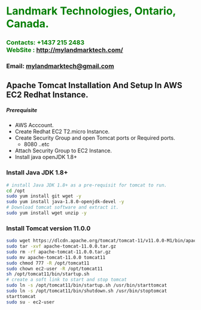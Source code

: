 #  **<span style="color:green">Landmark Technologies, Ontario, Canada.</span>**
### **<span style="color:green">Contacts: +1437 215 2483<br> WebSite : <http://mylandmarktech.com/></span>**
### **Email: mylandmarktech@gmail.com**



## Apache Tomcat Installation And Setup In AWS EC2 Redhat Instance.
##### Prerequisite
+ AWS Acccount.
+ Create Redhat EC2 T2.micro Instance.
+ Create Security Group and open Tomcat ports or Required ports.
   + 8080 ..etc
+ Attach Security Group to EC2 Instance.
+ Install java openJDK 1.8+

### Install Java JDK 1.8+ 

``` sh
# install Java JDK 1.8+ as a pre-requisit for tomcat to run.
cd /opt 
sudo yum install git wget -y
sudo yum install java-1.8.0-openjdk-devel -y
# Download tomcat software and extract it.
sudo yum install wget unzip -y
```
### Install Tomcat version 11.0.0
``` sh
sudo wget https://dlcdn.apache.org/tomcat/tomcat-11/v11.0.0-M1/bin/apache-tomcat-11.0.0-M1-deployer.tar.gz
sudo tar -xvf apache-tomcat-11.0.0.tar.gz
sudo rm -rf apache-tomcat-11.0.0.tar.gz
sudo mv apache-tomcat-11.0.0 tomcat11
sudo chmod 777 -R /opt/tomcat11
sudo chown ec2-user -R /opt/tomcat11
sh /opt/tomcat11/bin/startup.sh
# create a soft link to start and stop tomcat
sudo ln -s /opt/tomcat11/bin/startup.sh /usr/bin/starttomcat
sudo ln -s /opt/tomcat11/bin/shutdown.sh /usr/bin/stoptomcat
starttomcat
sudo su - ec2-user
```

